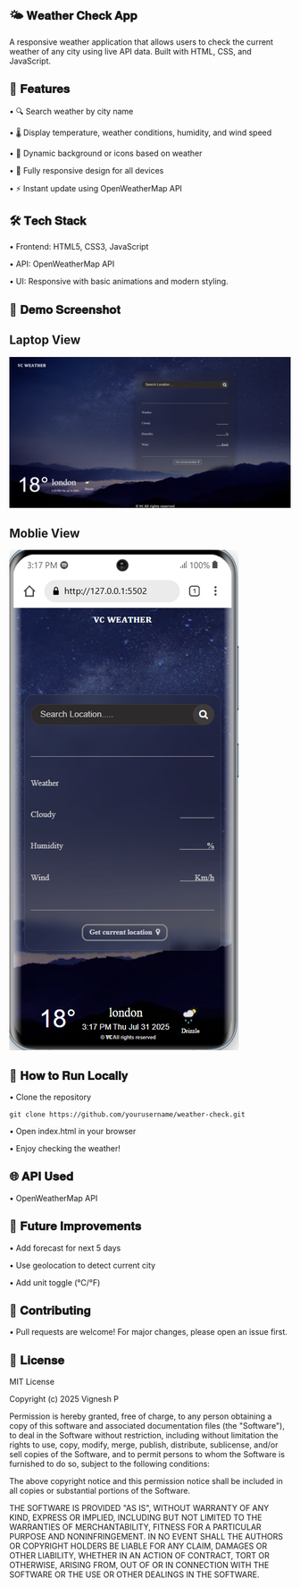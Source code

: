 🌤️ 𝐖𝐞𝐚𝐭𝐡𝐞𝐫 𝐂𝐡𝐞𝐜𝐤 𝐀𝐩𝐩
---
A responsive weather application that allows users to check the current weather of any city using live API data. Built with HTML, CSS, and JavaScript.

🚀 𝐅𝐞𝐚𝐭𝐮𝐫𝐞𝐬
---
•	🔍 Search weather by city name

•	🌡️ Display temperature, weather conditions, humidity, and wind speed

•	🌇 Dynamic background or icons based on weather

•	📱 Fully responsive design for all devices

•	⚡ Instant update using OpenWeatherMap API



🛠️ 𝐓𝐞𝐜𝐡 𝐒𝐭𝐚𝐜𝐤
---
•	Frontend: HTML5, CSS3, JavaScript

•	API: OpenWeatherMap API

•	UI: Responsive with basic animations and modern styling.


📸 𝐃𝐞𝐦𝐨 𝐒𝐜𝐫𝐞𝐞𝐧𝐬𝐡𝐨𝐭
---
Laptop View
---
![Weather App Screenshot](/images/weather-demo.png)



Moblie View
---
![Weather App Screenshot](/images/weather-moblie-demo.png)



🔧 𝐇𝐨𝐰 𝐭𝐨 𝐑𝐮𝐧 𝐋𝐨𝐜𝐚𝐥𝐥𝐲
---

• Clone the repository

    git clone https://github.com/yourusername/weather-check.git

• Open index.html in your browser

• Enjoy checking the weather!

🌐 𝐀𝐏𝐈 𝐔𝐬𝐞𝐝
---
• OpenWeatherMap API

📌 𝐅𝐮𝐭𝐮𝐫𝐞 𝐈𝐦𝐩𝐫𝐨𝐯𝐞𝐦𝐞𝐧𝐭𝐬
---
•	Add forecast for next 5 days

•	Use geolocation to detect current city

•	Add unit toggle (°C/°F)


🤝 𝐂𝐨𝐧𝐭𝐫𝐢𝐛𝐮𝐭𝐢𝐧𝐠
---

• Pull requests are welcome! For major changes, please open an issue first.

📄 𝐋𝐢𝐜𝐞𝐧𝐬𝐞
---

MIT License

Copyright (c) 2025 Vignesh P

Permission is hereby granted, free of charge, to any person obtaining a copy
of this software and associated documentation files (the "Software"), to deal
in the Software without restriction, including without limitation the rights
to use, copy, modify, merge, publish, distribute, sublicense, and/or sell
copies of the Software, and to permit persons to whom the Software is
furnished to do so, subject to the following conditions:

The above copyright notice and this permission notice shall be included in
all copies or substantial portions of the Software.

THE SOFTWARE IS PROVIDED "AS IS", WITHOUT WARRANTY OF ANY KIND, EXPRESS OR
IMPLIED, INCLUDING BUT NOT LIMITED TO THE WARRANTIES OF MERCHANTABILITY,
FITNESS FOR A PARTICULAR PURPOSE AND NONINFRINGEMENT. IN NO EVENT SHALL THE
AUTHORS OR COPYRIGHT HOLDERS BE LIABLE FOR ANY CLAIM, DAMAGES OR OTHER
LIABILITY, WHETHER IN AN ACTION OF CONTRACT, TORT OR OTHERWISE, ARISING FROM,
OUT OF OR IN CONNECTION WITH THE SOFTWARE OR THE USE OR OTHER DEALINGS IN
THE SOFTWARE.



